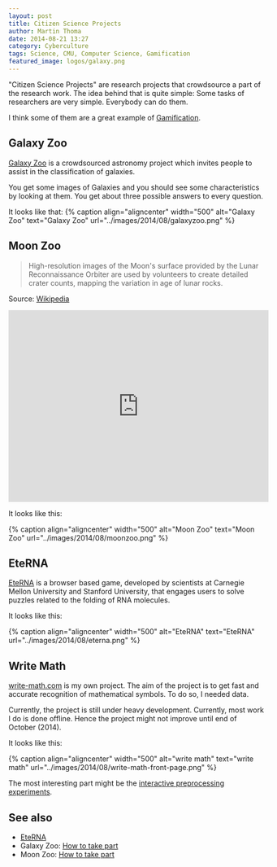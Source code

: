 ```yaml
---
layout: post
title: Citizen Science Projects
author: Martin Thoma
date: 2014-08-21 13:27
category: Cyberculture
tags: Science, CMU, Computer Science, Gamification
featured_image: logos/galaxy.png
---
```


"Citizen Science Projects" are research projects that crowdsource a part of
the research work. The idea behind that is quite simple: Some tasks of
researchers are very simple. Everybody can do them.

I think some of them are a great example of [Gamification](https://en.wikipedia.org/wiki/Gamification).

## Galaxy Zoo
[Galaxy Zoo](https://en.wikipedia.org/wiki/Galaxy_Zoo) is a crowdsourced 
astronomy project which invites people to assist in the classification of
galaxies.

You get some images of Galaxies and you should see some characteristics by
looking at them. You get about three possible answers to every question. 

It looks like that:
{% caption align="aligncenter" width="500" alt="Galaxy Zoo" text="Galaxy Zoo" url="../images/2014/08/galaxyzoo.png" %}

## Moon Zoo
> High-resolution images of the Moon's surface provided by the Lunar
Reconnaissance Orbiter are used by volunteers to create detailed crater counts,
mapping the variation in age of lunar rocks.

Source: [Wikipedia](https://en.wikipedia.org/wiki/Moon_Zoo#Active_projects)

<iframe width="512" height="377" src="http://www.youtube.com/embed/rJHfoM6kh7w" frameborder="0" allowfullscreen></iframe>

It looks like this:

{% caption align="aligncenter" width="500" alt="Moon Zoo" text="Moon Zoo" url="../images/2014/08/moonzoo.png" %}

## EteRNA

[EteRNA](https://en.wikipedia.org/wiki/EteRNA) is a browser based game,
developed by scientists at Carnegie Mellon University and Stanford University,
that engages users to solve puzzles related to the folding of RNA molecules.

It looks like this:

{% caption align="aligncenter" width="500" alt="EteRNA" text="EteRNA" url="../images/2014/08/eterna.png" %}

## Write Math

[write-math.com](http://write-math.com) is my own project. The aim of the
project is to get fast and accurate recognition of mathematical symbols.
To do so, I needed data.

Currently, the project is still under heavy development. Currently, most
work I do is done offline. Hence the project might not improve until
end of October (2014).

It looks like this:

{% caption align="aligncenter" width="500" alt="write math" text="write math" url="../images/2014/08/write-math-front-page.png" %}

The most interesting part might be the [interactive preprocessing experiments](http://write-math.com/render/?raw_data_id=19181).

## See also

* [EteRNA](http://eternagame.org/web/)
* Galaxy Zoo: [How to take part](http://www.galaxyzoo.org/how_to_take_part)
* Moon Zoo: [How to take part](http://www.moonzoo.org/how_to_take_part)
